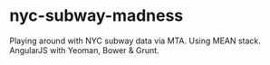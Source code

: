 nyc-subway-madness
==================

Playing around with NYC subway data via MTA.  Using MEAN stack.  AngularJS with Yeoman, Bower & Grunt.  

